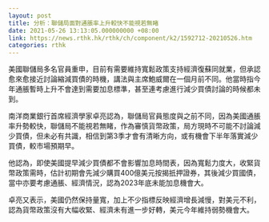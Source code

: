 ```yaml
---
layout: post
title: 分析：聯儲局面對通脹率上升較快不能視若無睹
date: 2021-05-26 13:13:05.000000000 +08:00
link: https://news.rthk.hk/rthk/ch/component/k2/1592712-20210526.htm
categories: rthk
---
```


美國聯儲局多名官員重申，目前有需要維持寬鬆政策支持經濟復蘇同就業，但承認愈來愈接近討論縮減買債的時機，講法與主席鮑威爾在一個月前不同。他當時指今年通脹暫時上升不會達到需要加息標準，甚至連考慮進行減少買債討論的時候都未到。

南洋商業銀行首席經濟學家卓亮認為，聯儲局官員態度與之前不同，因為美國通脹率升勢較快，聯儲局不能視若無睹，作為審慎貨幣政策，局方現時不可能不討論減少買債，但未必有共識，相信到第3季才會有清晰方向，或有機會下半年落實減少買債，較市場預期早。

他認為，即使美國提早減少買債都不會影響加息時間表，因為寬鬆力度大，收緊貨幣政策需時，估計初期會先減少購買400億美元按揭扺押證券，其後減少買國債，當中亦要考慮通脹、經濟情況，認為2023年底未能加息機會大。

卓亮又表示，美國仍然保持量寬，加上不少指標反映經濟增長減慢，對美元不利，認為貨幣政策沒有大幅收緊、經濟未有進一步好轉，美元今年維持弱勢機會大。
